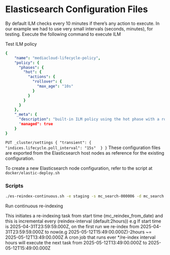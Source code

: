 # Elasticsearch Configuration Files

By default ILM checks every 10 minutes if there’s any action to execute. In our example we had to use very small intervals (seconds, minutes), for testing.
Execute the following command to execute ILM

Test ILM policy

```yaml
{
    "name": "mediacloud-lifecycle-policy",
    "policy": {
      "phases": {
        "hot": {
          "actions": {
            "rollover": {
              "max_age": "10s"
            }
          }
        }
      }
    },
    "_meta": {
      "description": "built-in ILM policy using the hot phase with a rollover of 10s,
      "managed": true
    }
}
```

`
PUT _cluster/settings { "transient": { "indices.lifecycle.poll_interval": "15s"  } }
`
These configuration files are exported from the Elasticsearch host nodes as reference for the existing configuration.

To create a new Elasticsearch node configuration, refer to the script at `docker/elastic-deploy.sh`

### Scripts

```sh
./es-reindex-continuous.sh -e staging -s mc_search-000006 -d mc_search -f 2025-04-31T23:59:59.000Z -c
```

Run continuous re-indexing

This initiates a re-indexing task from start time (mc_reindex_from_date) and this is incremental every (reindex-interval (default:2hours))
e.g If start time is 2025-04-31T23:59:59.000Z, on the first run we re-index from 2025-04-31T23:59:59.000Z to now(e.g 2025-05-12T15:49:00.000Z)-2hours ~= 2025-05-12T13:49:00.000Z
A cron job that runs ever */re-index interval hours will execute the next task from
2025-05-12T13:49:00.000Z to 2025-05-12T15:49:00.000Z
